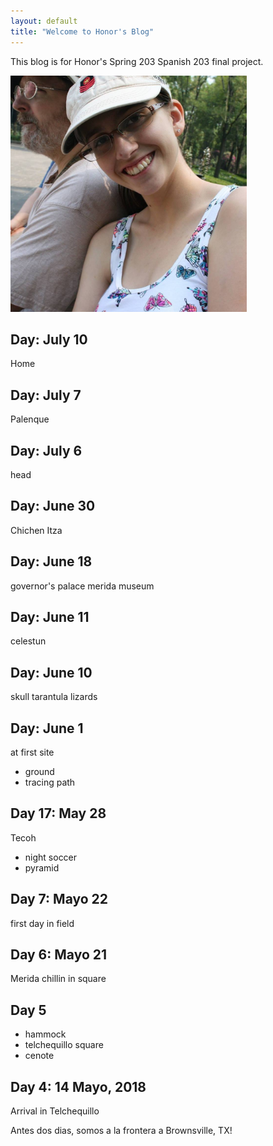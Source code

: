 ```yaml
---
layout: default
title: "Welcome to Honor's Blog"
---
```


This blog is for Honor's Spring 203 Spanish 203 final project.

<img src="images/me.jpg" alt="me" width="500" style="middle"/>

## Day: July 10
Home

## Day: July 7
Palenque

## Day: July 6
head

## Day: June 30
Chichen Itza

## Day: June 18
governor's palace
merida museum

## Day: June 11
celestun

## Day: June 10
skull
tarantula
lizards

## Day: June 1
at first site
- ground
- tracing path

## Day 17: May 28
Tecoh
- night soccer
- pyramid

## Day 7: Mayo 22
first day in field

## Day 6: Mayo 21
Merida chillin in square

## Day 5
- hammock 
- telchequillo square
- cenote

## Day 4: 14 Mayo, 2018
Arrival in Telchequillo

Antes dos dias, somos a la frontera a Brownsville, TX!


<style> img {max-width: 75%;}</style>
